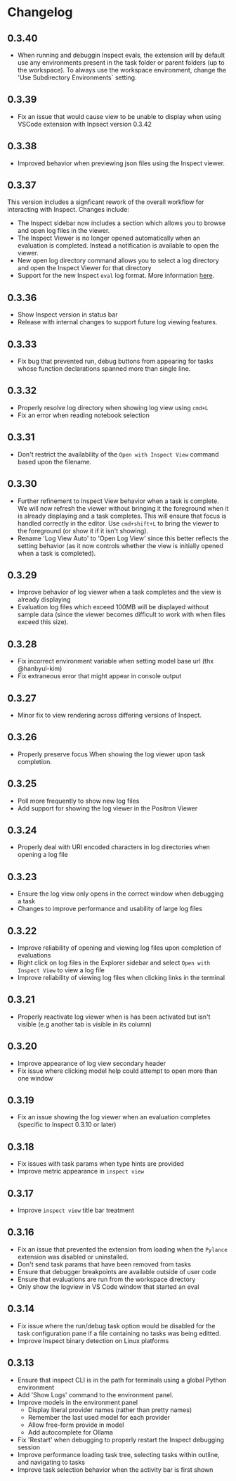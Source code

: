 # Changelog

## 0.3.40

- When running and debuggin Inspect evals, the extension will by default use any environments present in the task folder or parent folders (up to the workspace). To always use the workspace environment, change the 'Use Subdirectory Environments` setting.

## 0.3.39

- Fix an issue that would cause view to be unable to display when using VSCode extension with Inpsect version 0.3.42

## 0.3.38

- Improved behavior when previewing json files using the Inspect viewer.

## 0.3.37

This version includes a signficant rework of the overall workflow for interacting with Inspect. Changes include:

- The Inspect sidebar now includes a section which allows you to browse and open log files in the viewer. 
- The Inspect Viewer is no longer opened automatically when an evaluation is completed. Instead a notification is available to open the viewer. 
- New open log directory command allows you to select a log directory and open the Inspect Viewer for that directory
- Support for the new Inspect `eval` log format. More information [here](https://inspect.ai-safety-institute.org.uk/eval-logs.html#sec-log-format).

## 0.3.36

- Show Inspect version in status bar
- Release with internal changes to support future log viewing features.

## 0.3.33

- Fix bug that prevented run, debug buttons from appearing for tasks whose function declarations spanned more than single line.

## 0.3.32

- Properly resolve log directory when showing log view using `cmd+L`
- Fix an error when reading notebook selection

## 0.3.31

- Don't restrict the availability of the `Open with Inspect View` command based upon the filename.

## 0.3.30

- Further refinement to Inspect View behavior when a task is complete. We will now refresh the viewer without bringing it the foreground when it is already displaying and a task completes. This will ensure that focus is handled correctly in the editor. Use `cmd+shift+L` to bring the viewer to the foreground (or show it if it isn't showing).
- Rename 'Log View Auto' to 'Open Log View' since this better reflects the setting behavior (as it now controls whether the view is initially opened when a task is completed).

## 0.3.29

- Improve behavior of log viewer when a task completes and the view is already displaying
- Evaluation log files which exceed 100MB will be displayed without sample data (since the viewer becomes difficult to work with when files exceed this size).

## 0.3.28

- Fix incorrect environment variable when setting model base url (thx @hanbyul-kim)
- Fix extraneous error that might appear in console output

## 0.3.27

- Minor fix to view rendering across differing versions of Inspect.

## 0.3.26

- Properly preserve focus When showing the log viewer upon task completion.

## 0.3.25

- Poll more frequently to show new log files
- Add support for showing the log viewer in the Positron Viewer

## 0.3.24

- Properly deal with URI encoded characters in log directories when opening a log file

## 0.3.23

- Ensure the log view only opens in the correct window when debugging a task
- Changes to improve performance and usability of large log files

## 0.3.22

- Improve reliability of opening and viewing log files upon completion of evaluations
- Right click on log files in the Explorer sidebar and select `Open with Inspect View` to view a log file
- Improve reliability of viewing log files when clicking links in the terminal

## 0.3.21

- Properly reactivate log viewer when is has been activated but isn't visible (e.g another tab is visible in its column)

## 0.3.20

- Improve appearance of log view secondary header
- Fix issue where clicking model help could attempt to open more than one window

## 0.3.19

- Fix an issue showing the log viewer when an evaluation completes (specific to Inspect 0.3.10 or later)

## 0.3.18

- Fix issues with task params when type hints are provided
- Improve metric appearance in `inspect view`

## 0.3.17

- Improve `inspect view` title bar treatment

## 0.3.16

- Fix an issue that prevented the extension from loading when the `Pylance` extension was disabled or uninstalled.
- Don't send task params that have been removed from tasks
- Ensure that debugger breakpoints are available outside of user code
- Ensure that evaluations are run from the workspace directory
- Only show the logview in VS Code window that started an eval

## 0.3.14

- Fix issue where the run/debug task option would be disabled for the task configuration pane if a file containing no tasks was being editted.
- Improve Inspect binary detection on Linux platforms

## 0.3.13

-   Ensure that inspect CLI is in the path for terminals using a global Python environment
-   Add 'Show Logs' command to the environment panel.
-   Improve models in the environment panel
    -   Display literal provider names (rather than pretty names)
    -   Remember the last used model for each provider
    -   Allow free-form provide in model
    -   Add autocomplete for Ollama
-   Fix 'Restart' when debugging to properly restart the Inspect debugging session
-   Improve performance loading task tree, selecting tasks within outline, and navigating to tasks
-   Improve task selection behavior when the activity bar is first shown